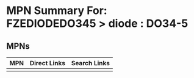 



# MPN Summary For: FZEDIODEDO345 > diode : DO34-5

## MPNs
  

|MPN|Direct Links|Search Links|
| :--- | :--- | :--- |
||||

